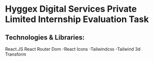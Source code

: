 # Hyggex Digital Services Private Limited Internship Evaluation Task

## Technologies & Libraries:

React.JS
React Router Dom
-React Icons
-Tailwindcss
-Tailwind 3d Transform


